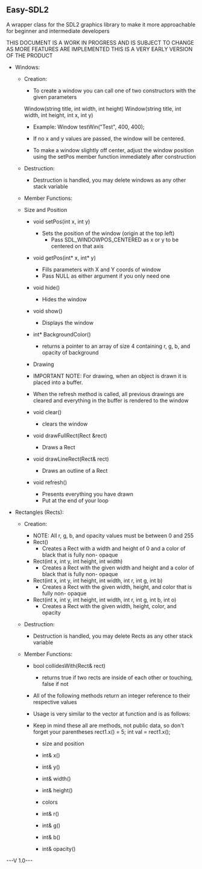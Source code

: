## Easy-SDL2
A wrapper class for the SDL2 graphics library to make it more approachable for beginner and intermediate developers

THIS DOCUMENT IS A WORK IN PROGRESS AND IS SUBJECT TO CHANGE AS MORE FEATURES ARE IMPLEMENTED
THIS IS A VERY EARLY VERSION OF THE PRODUCT

- Windows:
  - Creation:
    - To create a window you can call one of two constructors with the given parameters

    Window(string title, int width, int height)
    Window(string title, int width, int height, int x, int y)

    - Example:
    Window testWin("Test", 400, 400);

    - If no x and y values are passed, the window will be centered.
    - To make a window slightly off center, adjust the window position using the setPos member function immediately after construction

  - Destruction:
    - Destruction is handled, you may delete windows as any other stack variable

  - Member Functions:
  - Size and Position
    - void setPos(int x, int y)  
      - Sets the position of the window (origin at the top left)
  		- Pass SDL_WINDOWPOS_CENTERED as x or y to be centered on that axis
  	- void getPos(int* x, int* y)
      - Fills parameters with X and Y coords of window
      - Pass NULL as either argument if you only need one
  	- void hide()
      - Hides the window
  	- void show()
      - Displays the window
  	- int* BackgroundColor()
      - returns a pointer to an array of size 4 containing r, g, b, and opacity of background

  	- Drawing
    - IMPORTANT NOTE: For drawing, when an object is drawn it is placed into a buffer.
    - When the refresh method is called, all previous drawings are cleared and everything in the buffer is rendered to the window
  	- void clear()
      - clears the window
  	- void drawFullRect(Rect &rect)
      - Draws a Rect
  	- void drawLineRect(Rect& rect)
      - Draws an outline of a Rect
  	- void refresh()
      - Presents everything you have drawn
      - Put at the end of your loop


- Rectangles (Rects):
  - Creation:
    - NOTE: All r, g, b, and opacity values must be between 0 and 255
    - Rect()
      - Creates a Rect with a width and height of 0 and a color of black that is fully non- opaque
  	- Rect(int x, int y, int height, int width)
      - Creates a Rect with the given width and height and a color of black that is fully non- opaque
  	- Rect(int x, int y, int height, int width, int r, int g, int b)
      - Creates a Rect with the given width, height, and color that is fully non- opaque
  	- Rect(int x, int y, int height, int width, int r, int g, int b, int o)
      - Creates a Rect with the given width, height, color, and opacity

  - Destruction:
    - Destruction is handled, you may delete Rects as any other stack variable

  - Member Functions:
    - bool collidesWith(Rect& rect)
      - returns true if two rects are inside of each other or touching, false if not

    - All of the following methods return an integer reference to their respective values
    - Usage is very similar to the vector at function and is as follows:
    - Keep in mind these all are methods, not public data, so don't forget your parentheses
      rect1.x() = 5;
      int val = rect1.x();

    	- size and position
    	- int& x()
    	- int& y()
    	- int& width()
    	- int& height()

    	- colors
    	- int& r()
    	- int& g()
    	- int& b()
    	- int& opacity()



---V 1.0---
